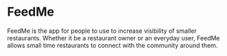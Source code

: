 # FeedMe

FeedMe is the app for people to use to increase visibility of smaller restaurants. Whether it be a restaurant owner or an everyday user, FeedMe allows small time restaurants to connect with the community around them.
